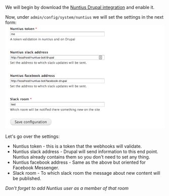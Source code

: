 We will begin by download the [Nuntius Drupal integration](https://github.com/RoySegall/nuntius-drupal-integration)
and enable it.

Now, under `admin/config/system/nuntius` we will set the settings in the next 
form:
![Setup](../../images/drupal_usecase/image1.png)

Let's go over the settings:
* Nuntius token - this is a token that the webhooks will validate.
* Nuntius slack address - Drupal will send information to this end point. 
Nuntius already contains them so you don't need to set any thing.
* Nuntius facebook address - Same as the above but oriented for Facebook 
Messenger.
* Slack room - To which slack room the message about new content will be 
published.

_Don't forget to add Nuntius user as a member of that room_
